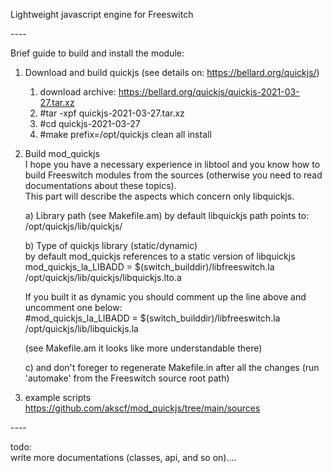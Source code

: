Lightweight javascript engine for Freeswitch

----<br>

Brief guide to build and install the module:<br>

1) Download and build quickjs (see details on: https://bellard.org/quickjs/)<br>
   1) download archive: https://bellard.org/quickjs/quickjs-2021-03-27.tar.xz
   2) #tar -xpf quickjs-2021-03-27.tar.xz
   3) #cd quickjs-2021-03-27
   4) #make prefix=/opt/quickjs clean all install

2) Build mod_quickjs<br>
   I hope you have a necessary experience in libtool and you know how to build Freeswitch modules from the sources (otherwise you need to read documentations about these topics).<br>
   This part will describe the aspects which concern only libquickjs.<br>

   a) Library path (see Makefile.am)
      by default libquickjs path points to: /opt/quickjs/lib/quickjs/<br>

   b) Type of quickjs library (static/dynamic)<br>
      by default mod_quickjs references to a static version of libquickjs<br>
      mod_quickjs_la_LIBADD   = $(switch_builddir)/libfreeswitch.la /opt/quickjs/lib/quickjs/libquickjs.lto.a<br>

      If you built it as dynamic you should comment up the line above and uncomment one below:<br>
      #mod_quickjs_la_LIBADD   = $(switch_builddir)/libfreeswitch.la /opt/quickjs/lib/libquickjs.la<br>

     (see Makefile.am it looks like more understandable there)

   c) and don't foreger to regenerate Makefile.in after all the changes (run 'automake' from the Freeswitch source root path)<br>

3) example scripts<br>
   https://github.com/akscf/mod_quickjs/tree/main/sources<br>


----<br>

todo:<br>
 write more documentations (classes, api, and so on)....<br>
